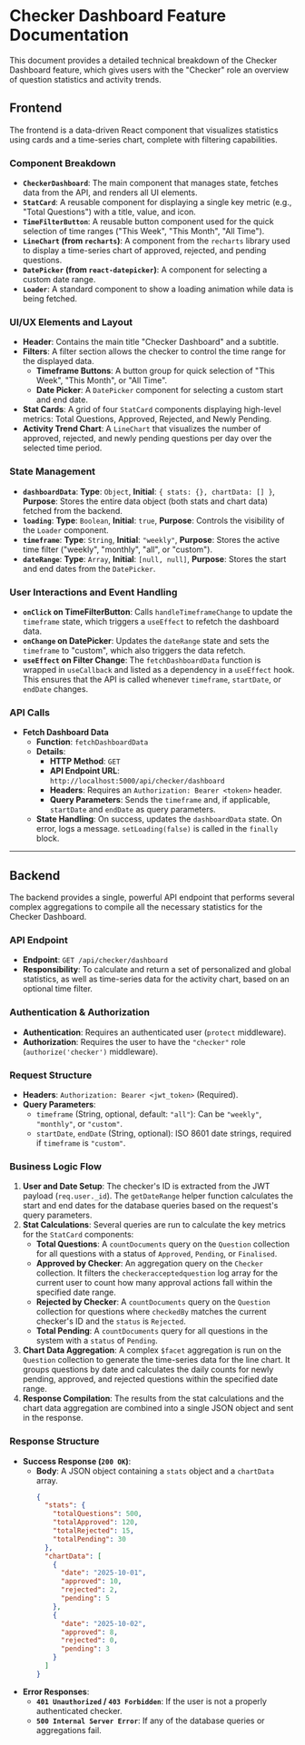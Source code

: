 # Checker Dashboard Feature Documentation

This document provides a detailed technical breakdown of the Checker Dashboard feature, which gives users with the "Checker" role an overview of question statistics and activity trends.

## Frontend

The frontend is a data-driven React component that visualizes statistics using cards and a time-series chart, complete with filtering capabilities.

### Component Breakdown

*   **`CheckerDashboard`**: The main component that manages state, fetches data from the API, and renders all UI elements.
*   **`StatCard`**: A reusable component for displaying a single key metric (e.g., "Total Questions") with a title, value, and icon.
*   **`TimeFilterButton`**: A reusable button component used for the quick selection of time ranges ("This Week", "This Month", "All Time").
*   **`LineChart` (from `recharts`)**: A component from the `recharts` library used to display a time-series chart of approved, rejected, and pending questions.
*   **`DatePicker` (from `react-datepicker`)**: A component for selecting a custom date range.
*   **`Loader`**: A standard component to show a loading animation while data is being fetched.

### UI/UX Elements and Layout

*   **Header**: Contains the main title "Checker Dashboard" and a subtitle.
*   **Filters**: A filter section allows the checker to control the time range for the displayed data.
    *   **Timeframe Buttons**: A button group for quick selection of "This Week", "This Month", or "All Time".
    *   **Date Picker**: A `DatePicker` component for selecting a custom start and end date.
*   **Stat Cards**: A grid of four `StatCard` components displaying high-level metrics: Total Questions, Approved, Rejected, and Newly Pending.
*   **Activity Trend Chart**: A `LineChart` that visualizes the number of approved, rejected, and newly pending questions per day over the selected time period.

### State Management

*   **`dashboardData`**: **Type**: `Object`, **Initial**: `{ stats: {}, chartData: [] }`, **Purpose**: Stores the entire data object (both stats and chart data) fetched from the backend.
*   **`loading`**: **Type**: `Boolean`, **Initial**: `true`, **Purpose**: Controls the visibility of the `Loader` component.
*   **`timeframe`**: **Type**: `String`, **Initial**: `"weekly"`, **Purpose**: Stores the active time filter ("weekly", "monthly", "all", or "custom").
*   **`dateRange`**: **Type**: `Array`, **Initial**: `[null, null]`, **Purpose**: Stores the start and end dates from the `DatePicker`.

### User Interactions and Event Handling

*   **`onClick` on TimeFilterButton**: Calls `handleTimeframeChange` to update the `timeframe` state, which triggers a `useEffect` to refetch the dashboard data.
*   **`onChange` on DatePicker**: Updates the `dateRange` state and sets the `timeframe` to "custom", which also triggers the data refetch.
*   **`useEffect` on Filter Change**: The `fetchDashboardData` function is wrapped in `useCallback` and listed as a dependency in a `useEffect` hook. This ensures that the API is called whenever `timeframe`, `startDate`, or `endDate` changes.

### API Calls

*   **Fetch Dashboard Data**
    *   **Function**: `fetchDashboardData`
    *   **Details**:
        *   **HTTP Method**: `GET`
        *   **API Endpoint URL**: `http://localhost:5000/api/checker/dashboard`
        *   **Headers**: Requires an `Authorization: Bearer <token>` header.
        *   **Query Parameters**: Sends the `timeframe` and, if applicable, `startDate` and `endDate` as query parameters.
    *   **State Handling**: On success, updates the `dashboardData` state. On error, logs a message. `setLoading(false)` is called in the `finally` block.

---

## Backend

The backend provides a single, powerful API endpoint that performs several complex aggregations to compile all the necessary statistics for the Checker Dashboard.

### API Endpoint

*   **Endpoint**: `GET /api/checker/dashboard`
*   **Responsibility**: To calculate and return a set of personalized and global statistics, as well as time-series data for the activity chart, based on an optional time filter.

### Authentication & Authorization

*   **Authentication**: Requires an authenticated user (`protect` middleware).
*   **Authorization**: Requires the user to have the `"checker"` role (`authorize('checker')` middleware).

### Request Structure

*   **Headers**: `Authorization: Bearer <jwt_token>` (Required).
*   **Query Parameters**:
    *   `timeframe` (String, optional, default: `"all"`): Can be `"weekly"`, `"monthly"`, or `"custom"`.
    *   `startDate`, `endDate` (String, optional): ISO 8601 date strings, required if `timeframe` is `"custom"`.

### Business Logic Flow

1.  **User and Date Setup**: The checker's ID is extracted from the JWT payload (`req.user._id`). The `getDateRange` helper function calculates the start and end dates for the database queries based on the request's query parameters.
2.  **Stat Calculations**: Several queries are run to calculate the key metrics for the `StatCard` components:
    *   **Total Questions**: A `countDocuments` query on the `Question` collection for all questions with a status of `Approved`, `Pending`, or `Finalised`.
    *   **Approved by Checker**: An aggregation query on the `Checker` collection. It filters the `checkeracceptedquestion` log array for the current user to count how many approval actions fall within the specified date range.
    *   **Rejected by Checker**: A `countDocuments` query on the `Question` collection for questions where `checkedBy` matches the current checker's ID and the `status` is `Rejected`.
    *   **Total Pending**: A `countDocuments` query for all questions in the system with a `status` of `Pending`.
3.  **Chart Data Aggregation**: A complex `$facet` aggregation is run on the `Question` collection to generate the time-series data for the line chart. It groups questions by date and calculates the daily counts for newly pending, approved, and rejected questions within the specified date range.
4.  **Response Compilation**: The results from the stat calculations and the chart data aggregation are combined into a single JSON object and sent in the response.

### Response Structure

*   **Success Response (`200 OK`)**:
    *   **Body**: A JSON object containing a `stats` object and a `chartData` array.
        ```json
        {
          "stats": {
            "totalQuestions": 500,
            "totalApproved": 120,
            "totalRejected": 15,
            "totalPending": 30
          },
          "chartData": [
            {
              "date": "2025-10-01",
              "approved": 10,
              "rejected": 2,
              "pending": 5
            },
            {
              "date": "2025-10-02",
              "approved": 8,
              "rejected": 0,
              "pending": 3
            }
          ]
        }
        ```
*   **Error Responses**:
    *   **`401 Unauthorized` / `403 Forbidden`**: If the user is not a properly authenticated checker.
    *   **`500 Internal Server Error`**: If any of the database queries or aggregations fail.

